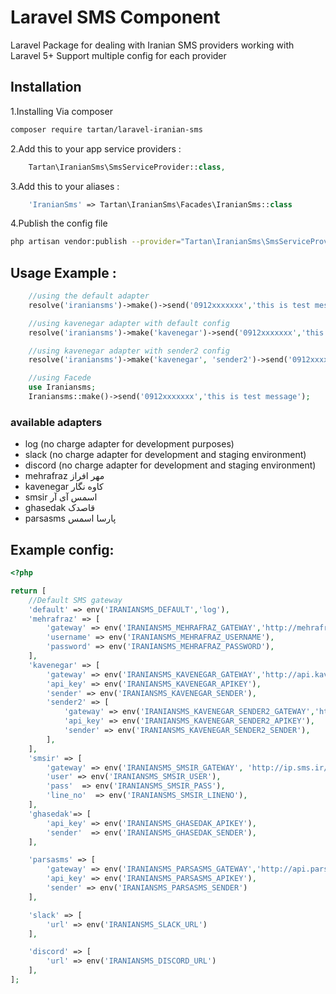 # Laravel SMS Component
Laravel Package for dealing with Iranian SMS providers working with Laravel 5+
Support multiple config for each provider

## Installation

1.Installing Via composer
```bash
composer require tartan/laravel-iranian-sms
```

2.Add this to your app service providers :
```php
    Tartan\IranianSms\SmsServiceProvider::class,
```

3.Add this to your aliases :
```php
    'IranianSms' => Tartan\IranianSms\Facades\IranianSms::class
```

4.Publish the config file
```bash
php artisan vendor:publish --provider="Tartan\IranianSms\SmsServiceProvider" --tag=config
```


## Usage Example :
```php
    //using the default adapter
    resolve('iraniansms')->make()->send('0912xxxxxxx','this is test message');

    //using kavenegar adapter with default config
    resolve('iraniansms')->make('kavenegar')->send('0912xxxxxxx','this is test message');

    //using kavenegar adapter with sender2 config
    resolve('iraniansms')->make('kavenegar', 'sender2')->send('0912xxxxxxx','this is test message');

    //using Facede
    use Iraniansms;
    Iraniansms::make()->send('0912xxxxxxx','this is test message');
```


### available adapters
* log (no charge adapter for development purposes)
* slack (no charge adapter for development and staging environment)
* discord (no charge adapter for development and staging environment)
* mehrafraz مهر افراز
* kavenegar کاوه نگار
* smsir اسمس آی آر
* ghasedak قاصدک
* parsasms پارسا اسمس



## Example config:

```php
<?php

return [
	//Default SMS gateway
	'default' => env('IRANIANSMS_DEFAULT','log'),
	'mehrafraz' => [
		'gateway' => env('IRANIANSMS_MEHRAFRAZ_GATEWAY','http://mehrafraz.com/webservice/Service.asmx?WSDL'),
		'username' => env('IRANIANSMS_MEHRAFRAZ_USERNAME'),
		'password' => env('IRANIANSMS_MEHRAFRAZ_PASSWORD'),
	],
	'kavenegar' => [
		'gateway' => env('IRANIANSMS_KAVENEGAR_GATEWAY','http://api.kavenegar.com/v1/%s/%s/%s.json/'),
		'api_key' => env('IRANIANSMS_KAVENEGAR_APIKEY'),
		'sender' => env('IRANIANSMS_KAVENEGAR_SENDER'),
        'sender2' => [
            'gateway' => env('IRANIANSMS_KAVENEGAR_SENDER2_GATEWAY','http://api.kavenegar.com/v1/%s/%s/%s.json/'),
		    'api_key' => env('IRANIANSMS_KAVENEGAR_SENDER2_APIKEY'),
		    'sender' => env('IRANIANSMS_KAVENEGAR_SENDER2_SENDER'),
        ],       
	],
	'smsir' => [
		'gateway' => env('IRANIANSMS_SMSIR_GATEWAY', 'http://ip.sms.ir/SendMessage.ashx'),
		'user' => env('IRANIANSMS_SMSIR_USER'),
		'pass'  => env('IRANIANSMS_SMSIR_PASS'),
		'line_no'  => env('IRANIANSMS_SMSIR_LINENO'),
	],
	'ghasedak'=> [
		'api_key' => env('IRANIANSMS_GHASEDAK_APIKEY'),
		'sender'  => env('IRANIANSMS_GHASEDAK_SENDER'),
	],

    'parsasms' => [
        'gateway' => env('IRANIANSMS_PARSASMS_GATEWAY','http://api.parsasms.com/v2/sms/send/simple'),
        'api_key' => env('IRANIANSMS_PARSASMS_APIKEY'),
        'sender' => env('IRANIANSMS_PARSASMS_SENDER')
    ],

    'slack' => [
        'url' => env('IRANIANSMS_SLACK_URL')
    ],

    'discord' => [
        'url' => env('IRANIANSMS_DISCORD_URL')
    ],
];
```
